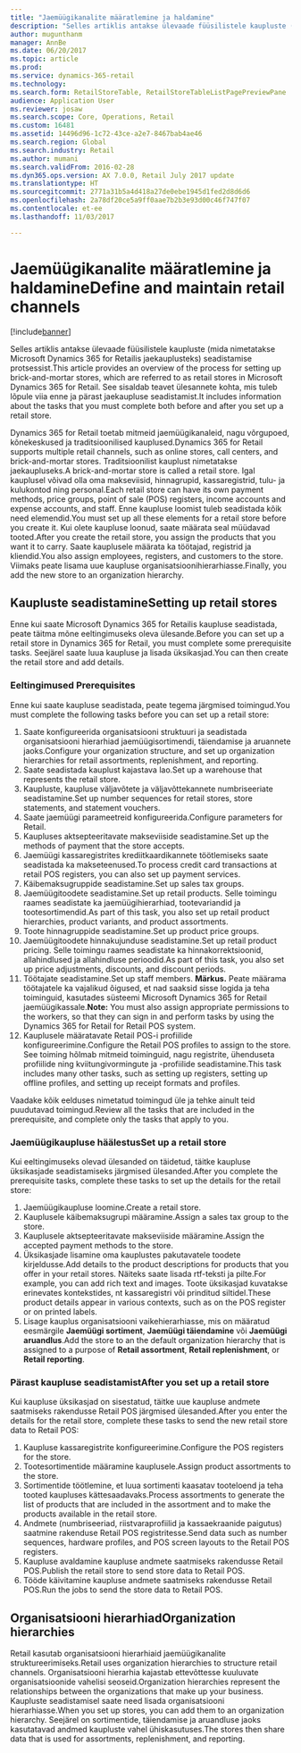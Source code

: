 ```yaml
---
title: "Jaemüügikanalite määratlemine ja haldamine"
description: "Selles artiklis antakse ülevaade füüsilistele kaupluste (mida nimetatakse Microsoft Dynamics 365 for Retailis jaekauplusteks) seadistamise protsessist. See sisaldab teavet ülesannete kohta, mis tuleb lõpule viia enne ja pärast jaekaupluse seadistamist."
author: mugunthanm
manager: AnnBe
ms.date: 06/20/2017
ms.topic: article
ms.prod: 
ms.service: dynamics-365-retail
ms.technology: 
ms.search.form: RetailStoreTable, RetailStoreTableListPagePreviewPane
audience: Application User
ms.reviewer: josaw
ms.search.scope: Core, Operations, Retail
ms.custom: 16481
ms.assetid: 14496d96-1c72-43ce-a2e7-8467bab4ae46
ms.search.region: Global
ms.search.industry: Retail
ms.author: mumani
ms.search.validFrom: 2016-02-28
ms.dyn365.ops.version: AX 7.0.0, Retail July 2017 update
ms.translationtype: HT
ms.sourcegitcommit: 2771a31b5a4d418a27de0ebe1945d1fed2d8d6d6
ms.openlocfilehash: 2a78df20ce5a9ff0aae7b2b3e93d00c46f747f07
ms.contentlocale: et-ee
ms.lasthandoff: 11/03/2017

---
```


# <a name="define-and-maintain-retail-channels"></a><span data-ttu-id="cfaa1-104">Jaemüügikanalite määratlemine ja haldamine</span><span class="sxs-lookup"><span data-stu-id="cfaa1-104">Define and maintain retail channels</span></span>

[!include[banner](includes/banner.md)]


<span data-ttu-id="cfaa1-105">Selles artiklis antakse ülevaade füüsilistele kaupluste (mida nimetatakse Microsoft Dynamics 365 for Retailis jaekauplusteks) seadistamise protsessist.</span><span class="sxs-lookup"><span data-stu-id="cfaa1-105">This article provides an overview of the process for setting up brick-and-mortar stores, which are referred to as retail stores in Microsoft Dynamics 365 for Retail.</span></span> <span data-ttu-id="cfaa1-106">See sisaldab teavet ülesannete kohta, mis tuleb lõpule viia enne ja pärast jaekaupluse seadistamist.</span><span class="sxs-lookup"><span data-stu-id="cfaa1-106">It includes information about the tasks that you must complete both before and after you set up a retail store.</span></span>

<span data-ttu-id="cfaa1-107">Dynamics 365 for Retail toetab mitmeid jaemüügikanaleid, nagu võrgupoed, kõnekeskused ja traditsioonilised kauplused.</span><span class="sxs-lookup"><span data-stu-id="cfaa1-107">Dynamics 365 for Retail supports multiple retail channels, such as online stores, call centers, and brick-and-mortar stores.</span></span> <span data-ttu-id="cfaa1-108">Traditsioonilist kauplust nimetatakse jaekaupluseks.</span><span class="sxs-lookup"><span data-stu-id="cfaa1-108">A brick-and-mortar store is called a retail store.</span></span> <span data-ttu-id="cfaa1-109">Igal kauplusel võivad olla oma makseviisid, hinnagrupid, kassaregistrid, tulu- ja kulukontod ning personal.</span><span class="sxs-lookup"><span data-stu-id="cfaa1-109">Each retail store can have its own payment methods, price groups, point of sale (POS) registers, income accounts and expense accounts, and staff.</span></span> <span data-ttu-id="cfaa1-110">Enne kaupluse loomist tuleb seadistada kõik need elemendid.</span><span class="sxs-lookup"><span data-stu-id="cfaa1-110">You must set up all these elements for a retail store before you create it.</span></span> <span data-ttu-id="cfaa1-111">Kui olete kaupluse loonud, saate määrata seal müüdavad tooted.</span><span class="sxs-lookup"><span data-stu-id="cfaa1-111">After you create the retail store, you assign the products that you want it to carry.</span></span> <span data-ttu-id="cfaa1-112">Saate kauplusele määrata ka töötajad, registrid ja kliendid.</span><span class="sxs-lookup"><span data-stu-id="cfaa1-112">You also assign employees, registers, and customers to the store.</span></span> <span data-ttu-id="cfaa1-113">Viimaks peate lisama uue kaupluse organisatsioonihierarhiasse.</span><span class="sxs-lookup"><span data-stu-id="cfaa1-113">Finally, you add the new store to an organization hierarchy.</span></span>

## <a name="setting-up-retail-stores"></a><span data-ttu-id="cfaa1-114">Kaupluste seadistamine</span><span class="sxs-lookup"><span data-stu-id="cfaa1-114">Setting up retail stores</span></span>
<span data-ttu-id="cfaa1-115">Enne kui saate Microsoft Dynamics 365 for Retailis kaupluse seadistada, peate täitma mõne eeltingimuseks oleva ülesande.</span><span class="sxs-lookup"><span data-stu-id="cfaa1-115">Before you can set up a retail store in Dynamics 365 for Retail, you must complete some prerequisite tasks.</span></span> <span data-ttu-id="cfaa1-116">Seejärel saate luua kaupluse ja lisada üksikasjad.</span><span class="sxs-lookup"><span data-stu-id="cfaa1-116">You can then create the retail store and add details.</span></span>

### <a name="prerequisites"></a><span data-ttu-id="cfaa1-117">Eeltingimused </span><span class="sxs-lookup"><span data-stu-id="cfaa1-117">Prerequisites</span></span>

<span data-ttu-id="cfaa1-118">Enne kui saate kaupluse seadistada, peate tegema järgmised toimingud.</span><span class="sxs-lookup"><span data-stu-id="cfaa1-118">You must complete the following tasks before you can set up a retail store:</span></span>

1.  <span data-ttu-id="cfaa1-119">Saate konfigureerida organisatsiooni struktuuri ja seadistada organisatsiooni hierarhiad jaemüügisortimendi, täiendamise ja aruannete jaoks.</span><span class="sxs-lookup"><span data-stu-id="cfaa1-119">Configure your organization structure, and set up organization hierarchies for retail assortments, replenishment, and reporting.</span></span>
2.  <span data-ttu-id="cfaa1-120">Saate seadistada kauplust kajastava lao.</span><span class="sxs-lookup"><span data-stu-id="cfaa1-120">Set up a warehouse that represents the retail store.</span></span>
3.  <span data-ttu-id="cfaa1-121">Kaupluste, kaupluse väljavõtete ja väljavõttekannete numbriseeriate seadistamine.</span><span class="sxs-lookup"><span data-stu-id="cfaa1-121">Set up number sequences for retail stores, store statements, and statement vouchers.</span></span>
4.  <span data-ttu-id="cfaa1-122">Saate jaemüügi parameetreid konfigureerida.</span><span class="sxs-lookup"><span data-stu-id="cfaa1-122">Configure parameters for Retail.</span></span>
5.  <span data-ttu-id="cfaa1-123">Kaupluses aktsepteeritavate makseviiside seadistamine.</span><span class="sxs-lookup"><span data-stu-id="cfaa1-123">Set up the methods of payment that the store accepts.</span></span>
6.  <span data-ttu-id="cfaa1-124">Jaemüügi kassaregistrites krediitkaardikannete töötlemiseks saate seadistada ka makseteenused.</span><span class="sxs-lookup"><span data-stu-id="cfaa1-124">To process credit card transactions at retail POS registers, you can also set up payment services.</span></span>
7.  <span data-ttu-id="cfaa1-125">Käibemaksugruppide seadistamine.</span><span class="sxs-lookup"><span data-stu-id="cfaa1-125">Set up sales tax groups.</span></span>
8.  <span data-ttu-id="cfaa1-126">Jaemüügitoodete seadistamine.</span><span class="sxs-lookup"><span data-stu-id="cfaa1-126">Set up retail products.</span></span> <span data-ttu-id="cfaa1-127">Selle toimingu raames seadistate ka jaemüügihierarhiad, tootevariandid ja tootesortimendid.</span><span class="sxs-lookup"><span data-stu-id="cfaa1-127">As part of this task, you also set up retail product hierarchies, product variants, and product assortments.</span></span>
9.  <span data-ttu-id="cfaa1-128">Toote hinnagruppide seadistamine.</span><span class="sxs-lookup"><span data-stu-id="cfaa1-128">Set up product price groups.</span></span>
10. <span data-ttu-id="cfaa1-129">Jaemüügitoodete hinnakujunduse seadistamine.</span><span class="sxs-lookup"><span data-stu-id="cfaa1-129">Set up retail product pricing.</span></span> <span data-ttu-id="cfaa1-130">Selle toimingu raames seadistate ka hinnakorrektsioonid, allahindlused ja allahindluse perioodid.</span><span class="sxs-lookup"><span data-stu-id="cfaa1-130">As part of this task, you also set up price adjustments, discounts, and discount periods.</span></span>
11. <span data-ttu-id="cfaa1-131">Töötajate seadistamine.</span><span class="sxs-lookup"><span data-stu-id="cfaa1-131">Set up staff members.</span></span> <span data-ttu-id="cfaa1-132">**Märkus.** Peate määrama töötajatele ka vajalikud õigused, et nad saaksid sisse logida ja teha toiminguid, kasutades süsteemi Microsoft Dynamics 365 for Retail jaemüügikassale.</span><span class="sxs-lookup"><span data-stu-id="cfaa1-132">**Note:** You must also assign appropriate permissions to the workers, so that they can sign in and perform tasks by using the Dynamics 365 for Retail for Retail POS system.</span></span>
12. <span data-ttu-id="cfaa1-133">Kauplusele määratavate Retail POS-i profiilide konfigureerimine.</span><span class="sxs-lookup"><span data-stu-id="cfaa1-133">Configure the Retail POS profiles to assign to the store.</span></span> <span data-ttu-id="cfaa1-134">See toiming hõlmab mitmeid toiminguid, nagu registrite, ühenduseta profiilide ning kviitungivormingute ja -profiilide seadistamine.</span><span class="sxs-lookup"><span data-stu-id="cfaa1-134">This task includes many other tasks, such as setting up registers, setting up offline profiles, and setting up receipt formats and profiles.</span></span>

<span data-ttu-id="cfaa1-135">Vaadake kõik eelduses nimetatud toimingud üle ja tehke ainult teid puudutavad toimingud.</span><span class="sxs-lookup"><span data-stu-id="cfaa1-135">Review all the tasks that are included in the prerequisite, and complete only the tasks that apply to you.</span></span>

### <a name="set-up-a-retail-store"></a><span data-ttu-id="cfaa1-136">Jaemüügikaupluse häälestus</span><span class="sxs-lookup"><span data-stu-id="cfaa1-136">Set up a retail store</span></span>

<span data-ttu-id="cfaa1-137">Kui eeltingimuseks olevad ülesanded on täidetud, täitke kaupluse üksikasjade seadistamiseks järgmised ülesanded.</span><span class="sxs-lookup"><span data-stu-id="cfaa1-137">After you complete the prerequisite tasks, complete these tasks to set up the details for the retail store:</span></span>

1.  <span data-ttu-id="cfaa1-138">Jaemüügikaupluse loomine.</span><span class="sxs-lookup"><span data-stu-id="cfaa1-138">Create a retail store.</span></span>
2.  <span data-ttu-id="cfaa1-139">Kauplusele käibemaksugrupi määramine.</span><span class="sxs-lookup"><span data-stu-id="cfaa1-139">Assign a sales tax group to the store.</span></span>
3.  <span data-ttu-id="cfaa1-140">Kauplusele aktsepteeritavate makseviiside määramine.</span><span class="sxs-lookup"><span data-stu-id="cfaa1-140">Assign the accepted payment methods to the store.</span></span>
4.  <span data-ttu-id="cfaa1-141">Üksikasjade lisamine oma kauplustes pakutavatele toodete kirjeldusse.</span><span class="sxs-lookup"><span data-stu-id="cfaa1-141">Add details to the product descriptions for products that you offer in your retail stores.</span></span> <span data-ttu-id="cfaa1-142">Näiteks saate lisada rtf-teksti ja pilte.</span><span class="sxs-lookup"><span data-stu-id="cfaa1-142">For example, you can add rich text and images.</span></span> <span data-ttu-id="cfaa1-143">Toote üksikasjad kuvatakse erinevates kontekstides, nt kassaregistri või prinditud siltidel.</span><span class="sxs-lookup"><span data-stu-id="cfaa1-143">These product details appear in various contexts, such as on the POS register or on printed labels.</span></span>
5.  <span data-ttu-id="cfaa1-144">Lisage kauplus organisatsiooni vaikehierarhiasse, mis on määratud eesmärgile **Jaemüügi sortiment**, **Jaemüügi täiendamine** või **Jaemüügi aruandlus**.</span><span class="sxs-lookup"><span data-stu-id="cfaa1-144">Add the store to an the default organization hierarchy that is assigned to a purpose of **Retail assortment**, **Retail replenishment**, or **Retail reporting**.</span></span>

### <a name="after-you-set-up-a-retail-store"></a><span data-ttu-id="cfaa1-145">Pärast kaupluse seadistamist</span><span class="sxs-lookup"><span data-stu-id="cfaa1-145">After you set up a retail store</span></span>

<span data-ttu-id="cfaa1-146">Kui kaupluse üksikasjad on sisestatud, täitke uue kaupluse andmete saatmiseks rakendusse Retail POS järgmised ülesanded.</span><span class="sxs-lookup"><span data-stu-id="cfaa1-146">After you enter the details for the retail store, complete these tasks to send the new retail store data to Retail POS:</span></span>

1.  <span data-ttu-id="cfaa1-147">Kaupluse kassaregistrite konfigureerimine.</span><span class="sxs-lookup"><span data-stu-id="cfaa1-147">Configure the POS registers for the store.</span></span>
2.  <span data-ttu-id="cfaa1-148">Tootesortimentide määramine kauplusele.</span><span class="sxs-lookup"><span data-stu-id="cfaa1-148">Assign product assortments to the store.</span></span>
3.  <span data-ttu-id="cfaa1-149">Sortimentide töötlemine, et luua sortimenti kaasatav tooteloend ja teha tooted kaupluses kättesaadavaks.</span><span class="sxs-lookup"><span data-stu-id="cfaa1-149">Process assortments to generate the list of products that are included in the assortment and to make the products available in the retail store.</span></span>
4.  <span data-ttu-id="cfaa1-150">Andmete (numbriseeriad, riistvaraprofiilid ja kassaekraanide paigutus) saatmine rakenduse Retail POS registritesse.</span><span class="sxs-lookup"><span data-stu-id="cfaa1-150">Send data such as number sequences, hardware profiles, and POS screen layouts to the Retail POS registers.</span></span>
5.  <span data-ttu-id="cfaa1-151">Kaupluse avaldamine kaupluse andmete saatmiseks rakendusse Retail POS.</span><span class="sxs-lookup"><span data-stu-id="cfaa1-151">Publish the retail store to send store data to Retail POS.</span></span>
6.  <span data-ttu-id="cfaa1-152">Tööde käivitamine kaupluse andmete saatmiseks rakendusse Retail POS.</span><span class="sxs-lookup"><span data-stu-id="cfaa1-152">Run the jobs to send the store data to Retail POS.</span></span>

## <a name="organization-hierarchies"></a><span data-ttu-id="cfaa1-153">Organisatsiooni hierarhiad</span><span class="sxs-lookup"><span data-stu-id="cfaa1-153">Organization hierarchies</span></span>
<span data-ttu-id="cfaa1-154">Retail kasutab organisatsiooni hierarhiaid jaemüügikanalite struktureerimiseks.</span><span class="sxs-lookup"><span data-stu-id="cfaa1-154">Retail uses organization hierarchies to structure retail channels.</span></span> <span data-ttu-id="cfaa1-155">Organisatsiooni hierarhia kajastab ettevõttesse kuuluvate organisatsioonide vahelisi seoseid.</span><span class="sxs-lookup"><span data-stu-id="cfaa1-155">Organization hierarchies represent the relationships between the organizations that make up your business.</span></span> <span data-ttu-id="cfaa1-156">Kaupluste seadistamisel saate need lisada organisatsiooni hierarhiasse.</span><span class="sxs-lookup"><span data-stu-id="cfaa1-156">When you set up stores, you can add them to an organization hierarchy.</span></span> <span data-ttu-id="cfaa1-157">Seejärel on sortimentide, täiendamise ja aruandluse jaoks kasutatavad andmed kaupluste vahel ühiskasutuses.</span><span class="sxs-lookup"><span data-stu-id="cfaa1-157">The stores then share data that is used for assortments, replenishment, and reporting.</span></span>





